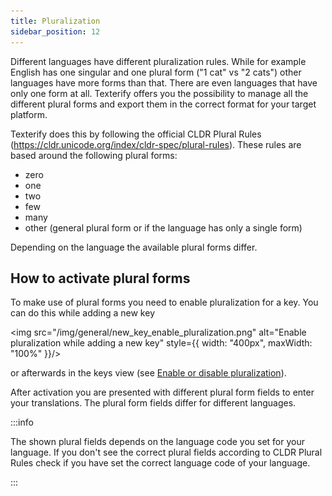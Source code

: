 ```yaml
---
title: Pluralization
sidebar_position: 12
---
```


Different languages have different pluralization rules. While for example English has one singular and one plural form ("1 cat" vs "2 cats") other languages have more forms than that. There are even languages that have only one form at all. Texterify offers you the possibility to manage all the different plural forms and export them in the correct format for your target platform.

Texterify does this by following the official CLDR Plural Rules (https://cldr.unicode.org/index/cldr-spec/plural-rules). These rules are based around the following plural forms:

- zero
- one
- two
- few
- many
- other (general plural form or if the language has only a single form)

Depending on the language the available plural forms differ.

## How to activate plural forms

To make use of plural forms you need to enable pluralization for a key. You can do this while adding a new key

<img src="/img/general/new_key_enable_pluralization.png" alt="Enable pluralization while adding a new key" style={{ width: "400px", maxWidth: "100%" }}/>

or afterwards in the keys view (see [Enable or disable pluralization](/manage-your-translations/translating-content#enable-or-disable-pluralization)).

After activation you are presented with different plural form fields to enter your translations. The plural form fields differ for different languages.

:::info

The shown plural fields depends on the language code you set for your language. If you don't see the correct plural fields according to CLDR Plural Rules check if you have set the correct language code of your language.

:::

